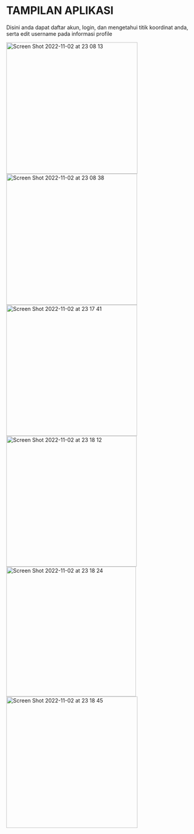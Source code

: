 <h1>TAMPILAN APLIKASI</h1>
<p>Disini anda dapat daftar akun, login, dan mengetahui titik koordinat anda, serta edit username pada informasi profile</p>
<img width="347" alt="Screen Shot 2022-11-02 at 23 08 13" src="https://user-images.githubusercontent.com/99785580/199547682-4fc77943-97bf-4697-9994-2bd8580d987e.png">
<img width="346" alt="Screen Shot 2022-11-02 at 23 08 38" src="https://user-images.githubusercontent.com/99785580/199548574-222c8351-26b6-480f-82fe-634b2df4c6aa.png">
<img width="346" alt="Screen Shot 2022-11-02 at 23 17 41" src="https://user-images.githubusercontent.com/99785580/199548600-d978261b-e344-486c-838f-d503f8e8caa3.png">
<img width="345" alt="Screen Shot 2022-11-02 at 23 18 12" src="https://user-images.githubusercontent.com/99785580/199548618-bbf80ffa-138a-4a53-a0fb-5440ca874547.png">
<img width="343" alt="Screen Shot 2022-11-02 at 23 18 24" src="https://user-images.githubusercontent.com/99785580/199549133-36f7a506-76c0-4ed8-b704-a12234ab8952.png">
<img width="347" alt="Screen Shot 2022-11-02 at 23 18 45" src="https://user-images.githubusercontent.com/99785580/199549854-e43f6743-5231-4e29-8cda-ebdd58fc154c.png">
